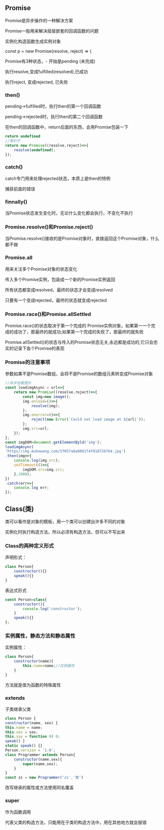 ## Promise

Promise是异步操作的一种解决方案 

Promise一般用来解决层层嵌套的回调函数的问题

实例化构造函数生成实例对象 

 const p = new Promise(resolve, reject) => {

 Promise有3种状态，- 开始是pending (未完成) 

执行resolve,变成fulfilled(resolved),已成功

执行reject, 变成rejected, 已失败

### then()

 pending->fulfilled时，执行then的第一个回调函数

pending->rejected时，执行then的第二个回调函数

在then的回调函数中，return后面的东西，会用Promise包装一下

```js
return undefined
//等价于
return new Promise((resolve,reject)=>{
    resolve(undefined);
});  
```

### catch()

catch专门用来处理rejected状态，本质上是then的特例

捕获前面的错误

### finnally()

当Promise状态发生变化时，无论什么变化都会执行，不变化不执行 

### Promise.resolve()和Promise.reject()

当Promise.resolve()接收的是Promise对象时，直接返回这个Promise对象，什么都不做

### Promise.all

用来关注多个Promise对象的状态变化

传入多个Promise实例，包装成一个新的Promise实例返回

所有状态都变成resolved，最终的状态才会变成resolved

只要有一个变成rejected，最终的状态就变成rejected

### Promise.race()和Promise.allSettled

Promise.race()的状态取决于第一个完成的 Promise实例对象，如果第一一个完成的成功了，那最终的就成功;如果第一个完成的失败了，那最终的就失败

 Promise.allSettled()的状态与传入的Promise状态无关,永远都是成功的,它只会忠实的记录下各个Promise的表现

### Promise的注意事项

 参数如果不是Promise数组，会将不是Promise的数组元素转变成Promise对象

```js
//异步加载图片
const loadimgAsync = url=>{
    return new Promise((resolve,reject)=>{
        const img=new image();
        img.onload=()=>{
            resolve(img);
        };
        img.onerror=()=>{
            reject(new Error(`Could not load image at ${url}`));
        };
        img.src=url;
    });
};
const imgDOM=document.getElementByld('img');
loadimgAsync(
'https//img.mukewang.com/5f057a6a0001f4f918720764.jpg')
.then(img=>{
    console.log(img.src);
    setTimeout(()=>{
        imgDOM.src=img.src;
    },1000);
})
.catch(err=>{
    console.log err;
});
```

## Class(类)

类可以看作是对象的模板，用一个类可以创建出许多不同的对象

实例化时执行构造方法，所以必须有构造方法，但可以不写出来

### Class的两种定义形式

声明形式：

```js
class Person{
    constructor(){}
    speak(){}
}
```

表达式形式

```js
const Person=class{
    constructor(){
        console.log('constructor');
    }
    speak(){}
};
```

### 实例属性，静态方法和静态属性

实例属性：

```js
class Person{
    constructor(name){
        this.name=name;//实例属性
    }
}
```

方法就是值为函数的特殊属性

### extends

子类继承父类

```js
class Person {
constructor(name, sex) {
this.name = name;
this.sex = sex;
this.say = function 0) 0;
speak() }
static speak() {}
Person.version = '1.0';
class Programmer extends Person{
    constructor(name,sex){
        super(name,sex);
    }
}
const zs = new Programmer('zs','男')
```

改写继承的属性或方法使用同名覆盖

### super

作为函数调用

代表父类的构造方法，只能用在子类的构造方法中，用在其他地方就会报错





